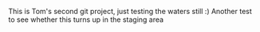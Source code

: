 This is Tom's second git project, just testing the waters still :)
Another test to see whether this turns up in the staging area